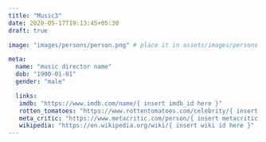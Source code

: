 ```yaml
---
title: "Music3"
date: 2020-05-17T19:13:45+05:30
draft: true

image: "images/persons/person.png" # place it in assets/images/persons

meta:
  name: "music director name"
  dob: "1900-01-01"
  gender: "male"

  links:
   imdb: "https://www.imdb.com/name/{ insert imdb_id here }"
   rotten_tomatoes: "https://www.rottentomatoes.com/celebrity/{ insert rt id here }"
   meta_critic: "https://www.metacritic.com/person/{ insert metacritic id here }"
   wikipedia: "https://en.wikipedia.org/wiki/{ insert wiki id here }"
---
```

